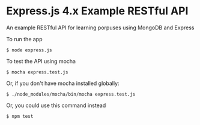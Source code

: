 # Express.js 4.x Example RESTful API 

An example RESTful API for learning porpuses using MongoDB and Express

To run the app
```
$ node express.js
```

To test the API using mocha
```
$ mocha express.test.js
```

Or, if you don't have mocha installed globally:
```
$ ./node_modules/mocha/bin/mocha express.test.js
```

Or, you could use this command instead
```
$ npm test
```